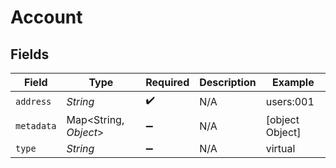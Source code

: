 # Account


## Fields

| Field                 | Type                  | Required              | Description           | Example               |
| --------------------- | --------------------- | --------------------- | --------------------- | --------------------- |
| `address`             | *String*              | :heavy_check_mark:    | N/A                   | users:001             |
| `metadata`            | Map<String, *Object*> | :heavy_minus_sign:    | N/A                   | [object Object]       |
| `type`                | *String*              | :heavy_minus_sign:    | N/A                   | virtual               |